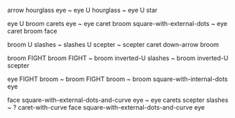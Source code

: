 arrow hourglass eye ~ eye U hourglass ~ eye U star

eye U broom carets eye ~ eye caret broom square-with-external-dots ~ eye caret broom face

broom U slashes ~ slashes U scepter ~ scepter caret down-arrow broom

broom FIGHT broom FIGHT ~ broom inverted-U slashes ~ broom inverted-U scepter

eye FIGHT broom ~ broom FIGHT broom ~ broom square-with-internal-dots eye

face square-with-external-dots-and-curve eye ~ eye carets scepter slashes ~ ? caret-with-curve face square-with-external-dots-and-curve eye

